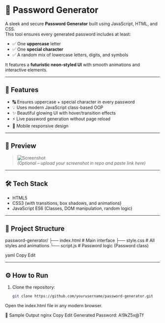 # 🔐 Password Generator

A sleek and secure **Password Generator** built using JavaScript, HTML, and CSS.  
This tool ensures every generated password includes at least:

- ✅ One **uppercase** letter  
- ✅ One **special character**  
- ✅ A random mix of lowercase letters, digits, and symbols

It features a **futuristic neon-styled UI** with smooth animations and interactive elements.

---

## 🚀 Features

- 🔠 Ensures uppercase + special character in every password
- 💡 Uses modern JavaScript class-based OOP
- ✨ Beautiful glowing UI with hover/transition effects
- ⚡ Live password generation without page reload
- 📱 Mobile responsive design

---

## 📸 Preview

> ![Screenshot](https://your-screenshot-link.com)  
> *(Optional – upload your screenshot in repo and paste link here)*

---

## 🛠️ Tech Stack

- HTML5
- CSS3 (with transitions, box shadows, and animations)
- JavaScript ES6 (Classes, DOM manipulation, random logic)

---

## 📂 Project Structure

password-generator/
├── index.html # Main interface
├── style.css # All styles and animations
└── script.js # Password logic (Password class)

yaml
Copy
Edit

---

## ⚙️ How to Run

1. Clone the repository:
   ```bash
   git clone https://github.com/yourusername/password-generator.git
Open the index.html file in any modern browser.

🧪 Sample Output
nginx
Copy
Edit
Generated Password: A!9kZ5x@Tf
